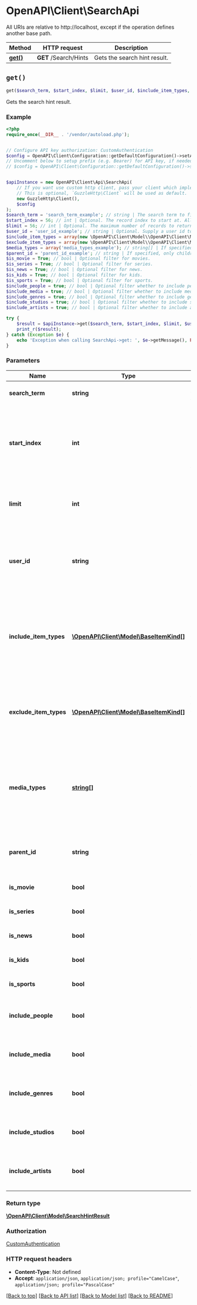 # OpenAPI\Client\SearchApi

All URIs are relative to http://localhost, except if the operation defines another base path.

| Method | HTTP request | Description |
| ------------- | ------------- | ------------- |
| [**get()**](SearchApi.md#get) | **GET** /Search/Hints | Gets the search hint result. |


## `get()`

```php
get($search_term, $start_index, $limit, $user_id, $include_item_types, $exclude_item_types, $media_types, $parent_id, $is_movie, $is_series, $is_news, $is_kids, $is_sports, $include_people, $include_media, $include_genres, $include_studios, $include_artists): \OpenAPI\Client\Model\SearchHintResult
```

Gets the search hint result.

### Example

```php
<?php
require_once(__DIR__ . '/vendor/autoload.php');


// Configure API key authorization: CustomAuthentication
$config = OpenAPI\Client\Configuration::getDefaultConfiguration()->setApiKey('X-Emby-Token', 'YOUR_API_KEY');
// Uncomment below to setup prefix (e.g. Bearer) for API key, if needed
// $config = OpenAPI\Client\Configuration::getDefaultConfiguration()->setApiKeyPrefix('X-Emby-Token', 'Bearer');


$apiInstance = new OpenAPI\Client\Api\SearchApi(
    // If you want use custom http client, pass your client which implements `GuzzleHttp\ClientInterface`.
    // This is optional, `GuzzleHttp\Client` will be used as default.
    new GuzzleHttp\Client(),
    $config
);
$search_term = 'search_term_example'; // string | The search term to filter on.
$start_index = 56; // int | Optional. The record index to start at. All items with a lower index will be dropped from the results.
$limit = 56; // int | Optional. The maximum number of records to return.
$user_id = 'user_id_example'; // string | Optional. Supply a user id to search within a user's library or omit to search all.
$include_item_types = array(new \OpenAPI\Client\Model\\OpenAPI\Client\Model\BaseItemKind()); // \OpenAPI\Client\Model\BaseItemKind[] | If specified, only results with the specified item types are returned. This allows multiple, comma delimeted.
$exclude_item_types = array(new \OpenAPI\Client\Model\\OpenAPI\Client\Model\BaseItemKind()); // \OpenAPI\Client\Model\BaseItemKind[] | If specified, results with these item types are filtered out. This allows multiple, comma delimeted.
$media_types = array('media_types_example'); // string[] | If specified, only results with the specified media types are returned. This allows multiple, comma delimeted.
$parent_id = 'parent_id_example'; // string | If specified, only children of the parent are returned.
$is_movie = True; // bool | Optional filter for movies.
$is_series = True; // bool | Optional filter for series.
$is_news = True; // bool | Optional filter for news.
$is_kids = True; // bool | Optional filter for kids.
$is_sports = True; // bool | Optional filter for sports.
$include_people = true; // bool | Optional filter whether to include people.
$include_media = true; // bool | Optional filter whether to include media.
$include_genres = true; // bool | Optional filter whether to include genres.
$include_studios = true; // bool | Optional filter whether to include studios.
$include_artists = true; // bool | Optional filter whether to include artists.

try {
    $result = $apiInstance->get($search_term, $start_index, $limit, $user_id, $include_item_types, $exclude_item_types, $media_types, $parent_id, $is_movie, $is_series, $is_news, $is_kids, $is_sports, $include_people, $include_media, $include_genres, $include_studios, $include_artists);
    print_r($result);
} catch (Exception $e) {
    echo 'Exception when calling SearchApi->get: ', $e->getMessage(), PHP_EOL;
}
```

### Parameters

| Name | Type | Description  | Notes |
| ------------- | ------------- | ------------- | ------------- |
| **search_term** | **string**| The search term to filter on. | |
| **start_index** | **int**| Optional. The record index to start at. All items with a lower index will be dropped from the results. | [optional] |
| **limit** | **int**| Optional. The maximum number of records to return. | [optional] |
| **user_id** | **string**| Optional. Supply a user id to search within a user&#39;s library or omit to search all. | [optional] |
| **include_item_types** | [**\OpenAPI\Client\Model\BaseItemKind[]**](../Model/\OpenAPI\Client\Model\BaseItemKind.md)| If specified, only results with the specified item types are returned. This allows multiple, comma delimeted. | [optional] |
| **exclude_item_types** | [**\OpenAPI\Client\Model\BaseItemKind[]**](../Model/\OpenAPI\Client\Model\BaseItemKind.md)| If specified, results with these item types are filtered out. This allows multiple, comma delimeted. | [optional] |
| **media_types** | [**string[]**](../Model/string.md)| If specified, only results with the specified media types are returned. This allows multiple, comma delimeted. | [optional] |
| **parent_id** | **string**| If specified, only children of the parent are returned. | [optional] |
| **is_movie** | **bool**| Optional filter for movies. | [optional] |
| **is_series** | **bool**| Optional filter for series. | [optional] |
| **is_news** | **bool**| Optional filter for news. | [optional] |
| **is_kids** | **bool**| Optional filter for kids. | [optional] |
| **is_sports** | **bool**| Optional filter for sports. | [optional] |
| **include_people** | **bool**| Optional filter whether to include people. | [optional] [default to true] |
| **include_media** | **bool**| Optional filter whether to include media. | [optional] [default to true] |
| **include_genres** | **bool**| Optional filter whether to include genres. | [optional] [default to true] |
| **include_studios** | **bool**| Optional filter whether to include studios. | [optional] [default to true] |
| **include_artists** | **bool**| Optional filter whether to include artists. | [optional] [default to true] |

### Return type

[**\OpenAPI\Client\Model\SearchHintResult**](../Model/SearchHintResult.md)

### Authorization

[CustomAuthentication](../../README.md#CustomAuthentication)

### HTTP request headers

- **Content-Type**: Not defined
- **Accept**: `application/json`, `application/json; profile="CamelCase"`, `application/json; profile="PascalCase"`

[[Back to top]](#) [[Back to API list]](../../README.md#endpoints)
[[Back to Model list]](../../README.md#models)
[[Back to README]](../../README.md)
